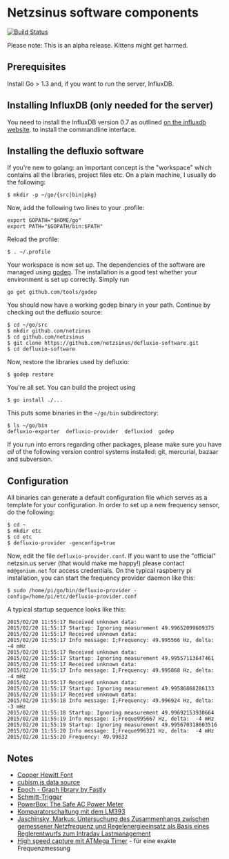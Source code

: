 Netzsinus software components
=============================

[![Build Status](https://travis-ci.org/netzsinus/defluxio-software.svg?branch=master)](https://travis-ci.org/netzsinus/defluxio-software)

Please note: This is an alpha release. Kittens might get harmed.

Prerequisites
-------------

Install Go > 1.3 and, if you want to run the server, InfluxDB.

## Installing InfluxDB (only needed for the server)

You need to install the InfluxDB version 0.7 as outlined [on the influxdb
website](http://influxdb.com/docs/v0.7/introduction/installation.html).
to install the commandline interface.

## Installing the defluxio software

If you're new to golang: an important concept is the "workspace" which contains all the libraries, 
project files etc. On a plain machine, I usually do the following:

	$ mkdir -p ~/go/{src|bin|pkg}

Now, add the following two lines to your .profile:

	export GOPATH="$HOME/go"
	export PATH="$GOPATH/bin:$PATH"
	
Reload the profile:

	$ . ~/.profile

Your workspace is now set up. The dependencies of the software are managed using [godep](https://github.com/tools/godep). The installation is a good test whether your environment is set up correctly. Simply run

	go get github.com/tools/godep

You should now have a working godep binary in your path. Continue by checking out the defluxio source:
	
	$ cd ~/go/src
	$ mkdir github.com/netzinus
	$ cd github.com/netzsinus
	$ git clone https://github.com/netzsinus/defluxio-software.git
	$ cd defluxio-software
	
Now, restore the libraries used by defluxio:

	$ godep restore
	
You're all set. You can build the project using 

	$ go install ./...
	
This puts some binaries in the ```~/go/bin``` subdirectory:

	$ ls ~/go/bin
	defluxio-exporter  defluxio-provider  defluxiod  godep

If you run into errors regarding other packages, please make sure you
have *all* of the following version control systems installed: git,
mercurial, bazaar and subversion.

## Configuration 

All binaries can generate a default configuration file which serves as a template for your configuration. In order to set up a new frequency sensor, do the following:

	$ cd ~
	$ mkdir etc
	$ cd etc
	$ defluxio-provider -genconfig=true

Now, edit the file ```defluxio-provider.conf```. If you want to use the "official" netzsin.us server (that would make me happy!) please contact ```md@gonium.net``` for access credentials. On the typical raspberry pi installation, you can start the frequency provider daemon like this:

	$ sudo /home/pi/go/bin/defluxio-provider -config=/home/pi/etc/defluxio-provider.conf

A typical startup sequence looks like this:

````
2015/02/20 11:55:17 Received unknown data: 
2015/02/20 11:55:17 Startup: Ignoring measurement 49.99652099609375
2015/02/20 11:55:17 Received unknown data: 
2015/02/20 11:55:17 Info message: I;Frequency: 49.995566 Hz, delta:  -4 mHz
2015/02/20 11:55:17 Received unknown data: 
2015/02/20 11:55:17 Startup: Ignoring measurement 49.99557113647461
2015/02/20 11:55:17 Received unknown data: 
2015/02/20 11:55:17 Info message: I;Frequency: 49.995868 Hz, delta:  -4 mHz
2015/02/20 11:55:17 Received unknown data: 
2015/02/20 11:55:17 Startup: Ignoring measurement 49.99586868286133
2015/02/20 11:55:17 Received unknown data: 
2015/02/20 11:55:18 Info message: I;Frequency: 49.996924 Hz, delta:  -3 mHz
2015/02/20 11:55:18 Startup: Ignoring measurement 49.99692153930664
2015/02/20 11:55:19 Info message: I;Freque995667 Hz, delta:  -4 mHz
2015/02/20 11:55:19 Startup: Ignoring measurement 49.995670318603516
2015/02/20 11:55:20 Info message: I;Freque996321 Hz, delta:  -4 mHz
2015/02/20 11:55:20 Frequency: 49.99632
````

Notes
-----

* [Cooper Hewitt Font](http://www.cooperhewitt.org/colophon/cooper-hewitt-the-typeface-by-chester-jenkins/)
* [cubism.js data source](https://stackoverflow.com/questions/18069409/are-there-any-tutorials-or-examples-for-cubism-js-websocket)
* [Epoch - Graph library by Fastly](http://fastly.github.io/epoch/)
* [Schmitt-Trigger](http://www.mikrocontroller.net/articles/Schmitt-Trigger)
* [PowerBox: The Safe AC Power Meter](https://instruct1.cit.cornell.edu/Courses/ee476/FinalProjects/s2008/cj72_xg37/cj72_xg37/)
* [Komparatorschaltung mit dem LM393](http://www.ne555.at/schaltungstechnik/390-komparator-mit-lm393-und-einfacher-spannungsversorgung.html)
* [Jaschinsky, Markus: Untersuchung des Zusammenhangs zwischen gemessener Netzfrequenz und Regelenergieeinsatz als Basis eines Reglerentwurfs zum Intraday Lastmanagement](http://edoc.sub.uni-hamburg.de/haw/frontdoor.php?source_opus=2067&la=de)
* [High speed capture mit ATMega Timer](http://www.mikrocontroller.net/articles/High-Speed_capture_mit_ATmega_Timer) - für eine exakte Frequenzmessung


